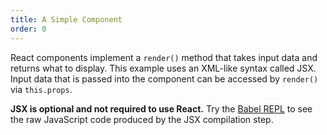 ```yaml
---
title: A Simple Component
order: 0
---
```


React components implement a `render()` method that takes input data and returns what to display. This example uses an XML-like syntax called JSX. Input data that is passed into the component can be accessed by `render()` via `this.props`.

**JSX is optional and not required to use React.** Try the [Babel REPL](http://babeljs.io/repl#?babili=false&browsers=&build=&builtIns=false&code_lz=MYGwhgzhAEASCmIQHsCy8pgOb2vAHgC7wB2AJjAErxjCEB0AwsgLYAOyJph0A3gFDRoAJ1Jl4wgBQBKPoKEj4hAK7CS0SfIXQAPGQCWANwB8W7XEQo-hABb6I9NsORsHJMC3gBfM0J0B6AxMzaQBueR8ffmpaQgARAHlUelFyCU0_BCQ0DAhsXHdPAF4AIgAVMABPFGES6H9jABp5FmRlEkIAOWRxfjCgA&debug=false&circleciRepo=&evaluate=false&lineWrap=false&presets=react&targets=&version=6.26.0) to see the raw JavaScript code produced by the JSX compilation step.
